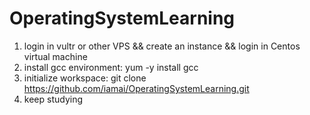# OperatingSystemLearning

1. login in vultr or other VPS && create an instance && login in Centos virtual machine
2. install gcc environment: yum -y install gcc
3. initialize workspace: git clone https://github.com/iamai/OperatingSystemLearning.git
4. keep studying
